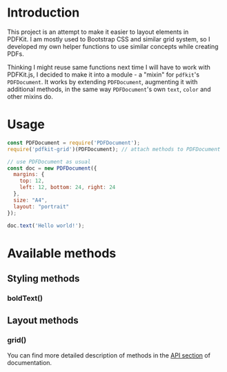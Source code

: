 # Introduction

This project is an attempt to make it easier to layout elements in   
PDFKit. I am mostly used to Bootstrap CSS and similar grid system, so I  
developed my own helper functions to use similar concepts while creating PDFs.

Thinking I might reuse same functions next time I will have to work with   
PDFKit.js, I decided to make it into a module - a "mixin" for `pdfkit`'s   
`PDFDocument`. It works by extending `PDFDocument`, augmenting it with   
additional methods, in the same way `PDFDocument`'s own `text`, `color` and  
other mixins do.

# Usage

```javascript
const PDFDocument = require('PDFDocument');
require('pdfkit-grid')(PDFDocument); // attach methods to PDFDocument

// use PDFDocument as usual
const doc = new PDFDocument({
  margins: {
    top: 12,
    left: 12, bottom: 24, right: 24
  },
  size: "A4",
  layout: "portrait"
});

doc.text('Hello world!');
```

# Available methods

## Styling methods

### boldText()

## Layout methods

### grid()

You can find more detailed description of methods in the [API section](/api.md) of documentation.

